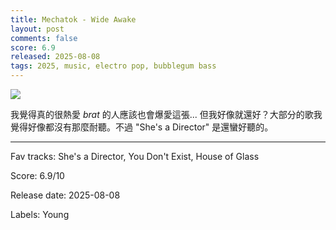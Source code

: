 ```yaml
---
title: Mechatok - Wide Awake
layout: post
comments: false
score: 6.9
released: 2025-08-08
tags: 2025, music, electro pop, bubblegum bass
---
```


![](https://f4.bcbits.com/img/a1787944900_16.jpg)

我覺得真的很熱愛 _brat_ 的人應該也會爆愛這張... 但我好像就還好？大部分的歌我覺得好像都沒有那麼耐聽。不過 "She's a Director" 是還蠻好聽的。

---

Fav tracks: She's a Director, You Don't Exist, House of Glass

Score: 6.9/10

Release date: 2025-08-08

Labels: Young

